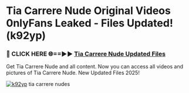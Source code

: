 # Tia Carrere Nude Original Videos 0nlyFans Leaked - Files Updated! (k92yp)

<h3>🔴 CLICK HERE 🌐==►► <a href="https://tinyurl.com/yrmya6cz" rel="nofollow">Tia Carrere Nude Updated Files</a></h3>

Get Tia Carrere Nude and all content. Now you can access all videos and pictures of Tia Carrere Nude. New Updated Files 2025!

[![k92yp](https://i.imgur.com/FMdXYCs.gif)](https://tinyurl.com/yrmya6cz)
tia carrere nudes